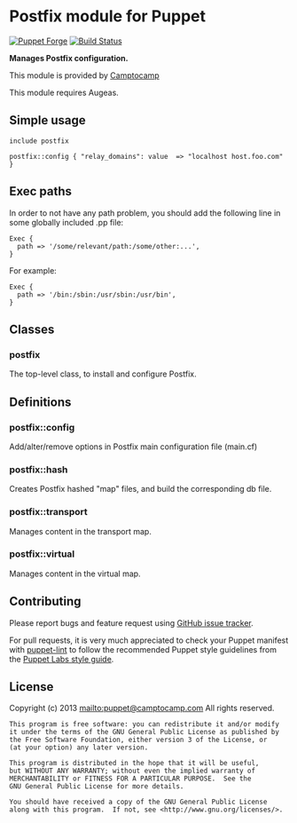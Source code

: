 # Postfix module for Puppet

[![Puppet Forge](http://img.shields.io/puppetforge/v/camptocamp/postfix.svg)](https://forge.puppetlabs.com/camptocamp/postfix)
[![Build Status](https://travis-ci.org/camptocamp/puppet-postfix.png?branch=master)](https://travis-ci.org/camptocamp/puppet-postfix)

**Manages Postfix configuration.**

This module is provided by [Camptocamp](http://www.camptocamp.com/)

This module requires Augeas.

## Simple usage

    include postfix

    postfix::config { "relay_domains": value  => "localhost host.foo.com" }

## Exec paths

In order to not have any path problem, you should add the following line in
some globally included .pp file:

    Exec {
      path => '/some/relevant/path:/some/other:...',
    }

For example:

    Exec {
      path => '/bin:/sbin:/usr/sbin:/usr/bin',
    }

## Classes

### postfix

The top-level class, to install and configure Postfix.

## Definitions

### postfix::config

Add/alter/remove options in Postfix main configuration file (main.cf)

### postfix::hash

Creates Postfix hashed "map" files, and build the corresponding db file.

### postfix::transport

Manages content in the transport map.

### postfix::virtual

Manages content in the virtual map.

## Contributing

Please report bugs and feature request using [GitHub issue
tracker](https://github.com/camptocamp/puppet-postfix/issues).

For pull requests, it is very much appreciated to check your Puppet manifest
with [puppet-lint](https://github.com/camptocamp/puppet-postfix/issues) to follow the recommended Puppet style guidelines from the
[Puppet Labs style guide](http://docs.puppetlabs.com/guides/style_guide.html).

## License

Copyright (c) 2013 <mailto:puppet@camptocamp.com> All rights reserved.

    This program is free software: you can redistribute it and/or modify
    it under the terms of the GNU General Public License as published by
    the Free Software Foundation, either version 3 of the License, or
    (at your option) any later version.
    
    This program is distributed in the hope that it will be useful,
    but WITHOUT ANY WARRANTY; without even the implied warranty of
    MERCHANTABILITY or FITNESS FOR A PARTICULAR PURPOSE.  See the
    GNU General Public License for more details.
    
    You should have received a copy of the GNU General Public License
    along with this program.  If not, see <http://www.gnu.org/licenses/>.

